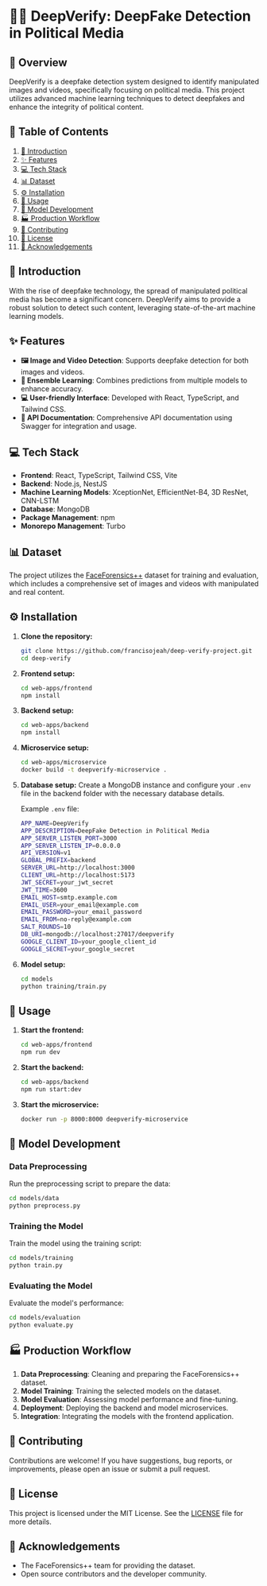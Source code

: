 
# 🕵️‍♂️ DeepVerify: DeepFake Detection in Political Media

## 📖 Overview

DeepVerify is a deepfake detection system designed to identify manipulated images and videos, specifically focusing on political media. This project utilizes advanced machine learning techniques to detect deepfakes and enhance the integrity of political content.

## 📜 Table of Contents

1. [📘 Introduction](#-introduction)
2. [✨ Features](#-features)
3. [💻 Tech Stack](#-tech-stack)
4. [📊 Dataset](#-dataset)
5. [⚙️ Installation](#-installation)
6. [🚀 Usage](#-usage)
7. [🧠 Model Development](#-model-development)
8. [🏭 Production Workflow](#-production-workflow)
9. [🤝 Contributing](#-contributing)
10. [📄 License](#-license)
11. [🙏 Acknowledgements](#-acknowledgements)


## 📘 Introduction

With the rise of deepfake technology, the spread of manipulated political media has become a significant concern. DeepVerify aims to provide a robust solution to detect such content, leveraging state-of-the-art machine learning models.

## ✨ Features

- **🖼️ Image and Video Detection**: Supports deepfake detection for both images and videos.
- **🧠 Ensemble Learning**: Combines predictions from multiple models to enhance accuracy.
- **💻 User-friendly Interface**: Developed with React, TypeScript, and Tailwind CSS.
- **📄 API Documentation**: Comprehensive API documentation using Swagger for integration and usage.

## 💻 Tech Stack

- **Frontend**: React, TypeScript, Tailwind CSS, Vite
- **Backend**: Node.js, NestJS
- **Machine Learning Models**: XceptionNet, EfficientNet-B4, 3D ResNet, CNN-LSTM
- **Database**: MongoDB
- **Package Management**: npm
- **Monorepo Management**: Turbo

## 📊 Dataset

The project utilizes the [FaceForensics++](https://github.com/ondyari/FaceForensics) dataset for training and evaluation, which includes a comprehensive set of images and videos with manipulated and real content.

## ⚙️ Installation

1. **Clone the repository:**
   ```bash
   git clone https://github.com/francisojeah/deep-verify-project.git
   cd deep-verify
   ```

2. **Frontend setup:**
   ```bash
   cd web-apps/frontend
   npm install
   ```

3. **Backend setup:**
   ```bash
   cd web-apps/backend
   npm install
   ```

4. **Microservice setup:**
   ```bash
   cd web-apps/microservice
   docker build -t deepverify-microservice .
   ```

5. **Database setup:**
   Create a MongoDB instance and configure your `.env` file in the backend folder with the necessary database details.

   Example `.env` file:
   ```bash
   APP_NAME=DeepVerify
   APP_DESCRIPTION=DeepFake Detection in Political Media
   APP_SERVER_LISTEN_PORT=3000
   APP_SERVER_LISTEN_IP=0.0.0.0
   API_VERSION=v1
   GLOBAL_PREFIX=backend
   SERVER_URL=http://localhost:3000
   CLIENT_URL=http://localhost:5173
   JWT_SECRET=your_jwt_secret
   JWT_TIME=3600
   EMAIL_HOST=smtp.example.com
   EMAIL_USER=your_email@example.com
   EMAIL_PASSWORD=your_email_password
   EMAIL_FROM=no-reply@example.com
   SALT_ROUNDS=10
   DB_URI=mongodb://localhost:27017/deepverify
   GOOGLE_CLIENT_ID=your_google_client_id
   GOOGLE_SECRET=your_google_secret
   ```

6. **Model setup:**
   ```bash
   cd models
   python training/train.py
   ```

## 🚀 Usage

1. **Start the frontend:**
   ```bash
   cd web-apps/frontend
   npm run dev
   ```

2. **Start the backend:**
   ```bash
   cd web-apps/backend
   npm run start:dev
   ```

3. **Start the microservice:**
   ```bash
   docker run -p 8000:8000 deepverify-microservice
   ```


## 🧠 Model Development

### Data Preprocessing

Run the preprocessing script to prepare the data:
```bash
cd models/data
python preprocess.py
```

### Training the Model

Train the model using the training script:
```bash
cd models/training
python train.py
```

### Evaluating the Model

Evaluate the model's performance:
```bash
cd models/evaluation
python evaluate.py
```

## 🏭 Production Workflow

1. **Data Preprocessing**: Cleaning and preparing the FaceForensics++ dataset.
2. **Model Training**: Training the selected models on the dataset.
3. **Model Evaluation**: Assessing model performance and fine-tuning.
4. **Deployment**: Deploying the backend and model microservices.
5. **Integration**: Integrating the models with the frontend application.

## 🤝 Contributing

Contributions are welcome! If you have suggestions, bug reports, or improvements, please open an issue or submit a pull request.

## 📄 License

This project is licensed under the MIT License. See the [LICENSE](LICENSE) file for more details.

## 🙏 Acknowledgements

- The FaceForensics++ team for providing the dataset.
- Open source contributors and the developer community.
